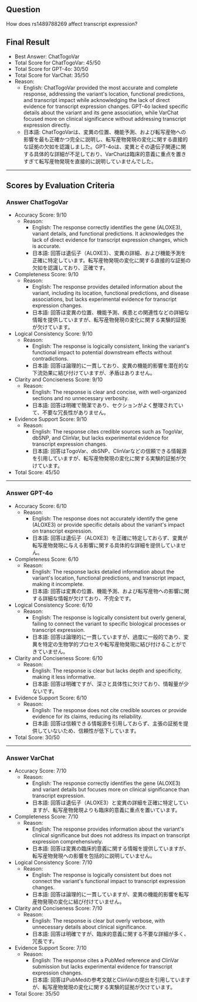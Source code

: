 ## Question

How does rs1489788269 affect transcript expression?

## Final Result

- Best Answer: ChatTogoVar
- Total Score for ChatTogoVar: 45/50
- Total Score for GPT-4o: 30/50
- Total Score for VarChat: 35/50
- Reason:
  - English: ChatTogoVar provided the most accurate and complete response, addressing the variant's location, functional predictions, and transcript impact while acknowledging the lack of direct evidence for transcript expression changes. GPT-4o lacked specific details about the variant and its gene association, while VarChat focused more on clinical significance without addressing transcript expression directly.
  - 日本語: ChatTogoVarは、変異の位置、機能予測、および転写産物への影響を最も正確かつ完全に説明し、転写産物発現の変化に関する直接的な証拠の欠如を認識しました。GPT-4oは、変異とその遺伝子関連に関する具体的な詳細が不足しており、VarChatは臨床的意義に重点を置きすぎて転写産物発現を直接的に説明していませんでした。

---

## Scores by Evaluation Criteria

### Answer ChatTogoVar
- Accuracy Score: 9/10
  - Reason: 
    - English: The response correctly identifies the gene (ALOXE3), variant details, and functional predictions. It acknowledges the lack of direct evidence for transcript expression changes, which is accurate.
    - 日本語: 回答は遺伝子（ALOXE3）、変異の詳細、および機能予測を正確に特定しています。転写産物発現の変化に関する直接的な証拠の欠如を認識しており、正確です。
- Completeness Score: 9/10
  - Reason: 
    - English: The response provides detailed information about the variant, including its location, functional predictions, and disease associations, but lacks experimental evidence for transcript expression changes.
    - 日本語: 回答は変異の位置、機能予測、疾患との関連性などの詳細な情報を提供していますが、転写産物発現の変化に関する実験的証拠が欠けています。
- Logical Consistency Score: 9/10
  - Reason: 
    - English: The response is logically consistent, linking the variant's functional impact to potential downstream effects without contradictions.
    - 日本語: 回答は論理的に一貫しており、変異の機能的影響を潜在的な下流効果に結び付けていますが、矛盾はありません。
- Clarity and Conciseness Score: 9/10
  - Reason: 
    - English: The response is clear and concise, with well-organized sections and no unnecessary verbosity.
    - 日本語: 回答は明確で簡潔であり、セクションがよく整理されていて、不要な冗長性がありません。
- Evidence Support Score: 9/10
  - Reason: 
    - English: The response cites credible sources such as TogoVar, dbSNP, and ClinVar, but lacks experimental evidence for transcript expression changes.
    - 日本語: 回答はTogoVar、dbSNP、ClinVarなどの信頼できる情報源を引用していますが、転写産物発現の変化に関する実験的証拠が欠けています。
- Total Score: 45/50

---

### Answer GPT-4o
- Accuracy Score: 6/10
  - Reason: 
    - English: The response does not accurately identify the gene (ALOXE3) or provide specific details about the variant's impact on transcript expression.
    - 日本語: 回答は遺伝子（ALOXE3）を正確に特定しておらず、変異が転写産物発現に与える影響に関する具体的な詳細を提供していません。
- Completeness Score: 6/10
  - Reason: 
    - English: The response lacks detailed information about the variant's location, functional predictions, and transcript impact, making it incomplete.
    - 日本語: 回答は変異の位置、機能予測、および転写産物への影響に関する詳細な情報が欠けており、不完全です。
- Logical Consistency Score: 6/10
  - Reason: 
    - English: The response is logically consistent but overly general, failing to connect the variant to specific biological processes or transcript expression.
    - 日本語: 回答は論理的に一貫していますが、過度に一般的であり、変異を特定の生物学的プロセスや転写産物発現に結び付けることができていません。
- Clarity and Conciseness Score: 6/10
  - Reason: 
    - English: The response is clear but lacks depth and specificity, making it less informative.
    - 日本語: 回答は明確ですが、深さと具体性に欠けており、情報量が少ないです。
- Evidence Support Score: 6/10
  - Reason: 
    - English: The response does not cite credible sources or provide evidence for its claims, reducing its reliability.
    - 日本語: 回答は信頼できる情報源を引用しておらず、主張の証拠を提供していないため、信頼性が低下しています。
- Total Score: 30/50

---

### Answer VarChat
- Accuracy Score: 7/10
  - Reason: 
    - English: The response correctly identifies the gene (ALOXE3) and variant details but focuses more on clinical significance than transcript expression.
    - 日本語: 回答は遺伝子（ALOXE3）と変異の詳細を正確に特定していますが、転写産物発現よりも臨床的意義に重点を置いています。
- Completeness Score: 7/10
  - Reason: 
    - English: The response provides information about the variant's clinical significance but does not address its impact on transcript expression comprehensively.
    - 日本語: 回答は変異の臨床的意義に関する情報を提供していますが、転写産物発現への影響を包括的に説明していません。
- Logical Consistency Score: 7/10
  - Reason: 
    - English: The response is logically consistent but does not connect the variant's functional impact to transcript expression changes.
    - 日本語: 回答は論理的に一貫していますが、変異の機能的影響を転写産物発現の変化に結び付けていません。
- Clarity and Conciseness Score: 7/10
  - Reason: 
    - English: The response is clear but overly verbose, with unnecessary details about clinical significance.
    - 日本語: 回答は明確ですが、臨床的意義に関する不要な詳細が多く、冗長です。
- Evidence Support Score: 7/10
  - Reason: 
    - English: The response cites a PubMed reference and ClinVar submission but lacks experimental evidence for transcript expression changes.
    - 日本語: 回答はPubMedの参考文献とClinVarの提出を引用していますが、転写産物発現の変化に関する実験的証拠が欠けています。
- Total Score: 35/50